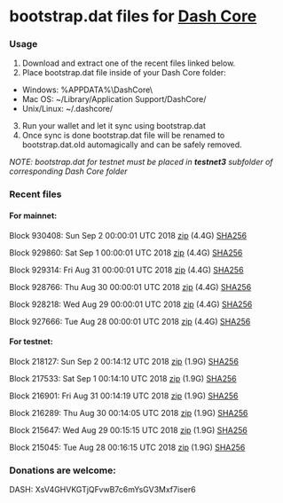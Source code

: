 # bootstrap.dat files for [Dash Core](https://www.dash.org)

### Usage

1. Download and extract one of the recent files linked below.
2. Place bootstrap.dat file inside of your Dash Core folder:
 - Windows: %APPDATA%\DashCore\
 - Mac OS: ~/Library/Application Support/DashCore/
 - Unix/Linux: ~/.dashcore/
3. Run your wallet and let it sync using bootstrap.dat
4. Once sync is done bootstrap.dat file will be renamed to bootstrap.dat.old automagically and can be safely removed.

_NOTE: bootstrap.dat for testnet must be placed in **testnet3** subfolder of corresponding Dash Core folder_

### Recent files

#### For mainnet:

Block 930408: Sun Sep  2 00:00:01 UTC 2018 [zip](https://dash-bootstrap.ams3.digitaloceanspaces.com/mainnet/2018-09-02/bootstrap.dat.zip) (4.4G) [SHA256](https://dash-bootstrap.ams3.digitaloceanspaces.com/mainnet/2018-09-02/sha256.txt)

Block 929860: Sat Sep  1 00:00:01 UTC 2018 [zip](https://dash-bootstrap.ams3.digitaloceanspaces.com/mainnet/2018-09-01/bootstrap.dat.zip) (4.4G) [SHA256](https://dash-bootstrap.ams3.digitaloceanspaces.com/mainnet/2018-09-01/sha256.txt)

Block 929314: Fri Aug 31 00:00:01 UTC 2018 [zip](https://dash-bootstrap.ams3.digitaloceanspaces.com/mainnet/2018-08-31/bootstrap.dat.zip) (4.4G) [SHA256](https://dash-bootstrap.ams3.digitaloceanspaces.com/mainnet/2018-08-31/sha256.txt)

Block 928766: Thu Aug 30 00:00:01 UTC 2018 [zip](https://dash-bootstrap.ams3.digitaloceanspaces.com/mainnet/2018-08-30/bootstrap.dat.zip) (4.4G) [SHA256](https://dash-bootstrap.ams3.digitaloceanspaces.com/mainnet/2018-08-30/sha256.txt)

Block 928218: Wed Aug 29 00:00:01 UTC 2018 [zip](https://dash-bootstrap.ams3.digitaloceanspaces.com/mainnet/2018-08-29/bootstrap.dat.zip) (4.4G) [SHA256](https://dash-bootstrap.ams3.digitaloceanspaces.com/mainnet/2018-08-29/sha256.txt)

Block 927666: Tue Aug 28 00:00:01 UTC 2018 [zip](https://dash-bootstrap.ams3.digitaloceanspaces.com/mainnet/2018-08-28/bootstrap.dat.zip) (4.4G) [SHA256](https://dash-bootstrap.ams3.digitaloceanspaces.com/mainnet/2018-08-28/sha256.txt)


#### For testnet:

Block 218127: Sun Sep  2 00:14:12 UTC 2018 [zip](https://dash-bootstrap.ams3.digitaloceanspaces.com/testnet/2018-09-02/bootstrap.dat.zip) (1.9G) [SHA256](https://dash-bootstrap.ams3.digitaloceanspaces.com/testnet/2018-09-02/sha256.txt)

Block 217533: Sat Sep  1 00:14:10 UTC 2018 [zip](https://dash-bootstrap.ams3.digitaloceanspaces.com/testnet/2018-09-01/bootstrap.dat.zip) (1.9G) [SHA256](https://dash-bootstrap.ams3.digitaloceanspaces.com/testnet/2018-09-01/sha256.txt)

Block 216901: Fri Aug 31 00:14:19 UTC 2018 [zip](https://dash-bootstrap.ams3.digitaloceanspaces.com/testnet/2018-08-31/bootstrap.dat.zip) (1.9G) [SHA256](https://dash-bootstrap.ams3.digitaloceanspaces.com/testnet/2018-08-31/sha256.txt)

Block 216289: Thu Aug 30 00:14:05 UTC 2018 [zip](https://dash-bootstrap.ams3.digitaloceanspaces.com/testnet/2018-08-30/bootstrap.dat.zip) (1.9G) [SHA256](https://dash-bootstrap.ams3.digitaloceanspaces.com/testnet/2018-08-30/sha256.txt)

Block 215647: Wed Aug 29 00:15:15 UTC 2018 [zip](https://dash-bootstrap.ams3.digitaloceanspaces.com/testnet/2018-08-29/bootstrap.dat.zip) (1.9G) [SHA256](https://dash-bootstrap.ams3.digitaloceanspaces.com/testnet/2018-08-29/sha256.txt)

Block 215045: Tue Aug 28 00:16:15 UTC 2018 [zip](https://dash-bootstrap.ams3.digitaloceanspaces.com/testnet/2018-08-28/bootstrap.dat.zip) (1.9G) [SHA256](https://dash-bootstrap.ams3.digitaloceanspaces.com/testnet/2018-08-28/sha256.txt)


### Donations are welcome:

DASH: XsV4GHVKGTjQFvwB7c6mYsGV3Mxf7iser6
